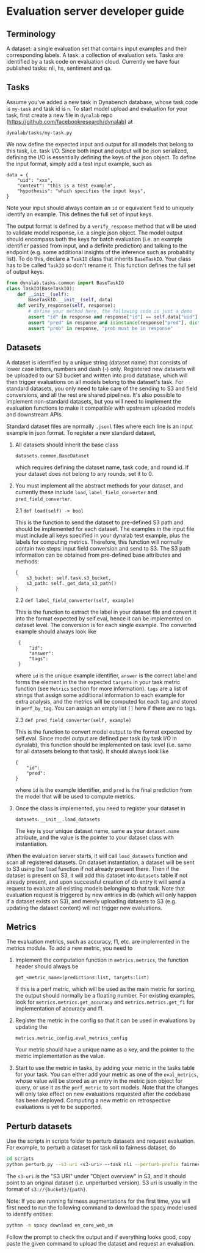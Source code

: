 # Evaluation server developer guide
## Terminology
A dataset: a single evaluation set that contains input examples and their corresponding labels.
A task: a collection of evaluation sets. Tasks are identified by a task code on evaluation cloud. Currently we have four published tasks: nli, hs, sentiment and qa.
## Tasks
Assume you've added a new task in Dynabench database, whose task code is `my-task` and task id is `n`. To start model upload and evaluation for your task, first create a new file in `dynalab` repo (https://github.com/facebookresearch/dynalab) at
```
dynalab/tasks/my-task.py
```
We now define the expected input and output for all models that belong to this task, i.e. task I/O. Since both input and output will be json serialized, defining the I/O is essentially defining the keys of the json object. To define the input format, simply add a test input example, such as
```
data = {
    "uid": "xxx",
    "context": "this is a test example",
    "hypothesis": "which specifies the input keys",
}
```
Note your input should always contain an `id` or equivalent field to uniquely identify an example. This defines the full set of input keys.

The output format is defined by a `verify_response` method that will be used to validate model response, i.e. a single json object. The model output should encompass both the keys for batch evaluation (i.e. an example identifier passed from input, and a definite prediction) and talking to the endpoint (e.g. some additional insights of the inference such as probability list). To do this, declare a `TaskIO` class that inherits `BaseTaskIO`. Your class has to be called `TaskIO` so don't rename it. This function defines the full set of output keys.
```python
from dynalab.tasks.common import BaseTaskIO
class TaskIO(BaseTaskIO):
    def __init__(self):
        BaseTaskIO.__init__(self, data)
    def verify_response(self, response):
        # define your method here, the following code is just a demo
        assert "id" in response and response["id"] == self.data["uid"]
        assert "pred" in response and isinstance(response["pred"], dict)
        assert "prob" in response, "prob must be in response"
```

## Datasets
A dataset is identified by a unique string (dataset name) that consists of lower case letters, numbers and dash (-) only. Registered new datasets will be uploaded to our S3 bucket and written into prod database, which will then trigger evaluations on all models belong to the dataset's task. For standard datasets, you only need to take care of the sending to S3 and field conversions, and all the rest are shared pipelines. It's also possible to implement non-standard datasets, but you will need to implement the evaluation functions to make it compatible with upstream uploaded models and downstream APIs.

Standard dataset files are normally `.jsonl` files where each line is an input example in json format. To register a new standard dataset,

1. All datasets should inherit the base class
   ```
   datasets.common.BaseDataset
   ```
   which requires defining the dataset name, task code, and round id. If your dataset does not belong to any rounds, set it to 0.
2. You must implement all the abstract methods for your dataset, and currently these include `load`, `label_field_converter` and `pred_field_converter`.

    2.1 `def load(self) -> bool`

    This is the function to send the dataset to pre-defined S3 path and should be implemented for each dataset. The examples in the input file must include all keys specified in your dynalab test example, plus the labels for computing metrics. Therefore, this function will normally contain two steps: input field conversion and send to S3.
    The S3 path information can be obtained from pre-defined base attributes and methods:
    ```
    {
        s3_bucket: self.task.s3_bucket,
        s3_path: self._get_data_s3_path()
    }
    ```
    2.2 `def label_field_converter(self, example)`

    This is the function to extract the label in your dataset file and convert it into the format expected by self.eval, hence it can be implemented on dataset level. The conversion is for each single example. The converted example should always look like
    ```
     {
         "id":
         "answer":
         "tags":
     }
    ```
    where `id` is the unique example identifier, `answer` is the correct label and forms the element in the the expected `targets` in your task metric function (see `Metrics` section for more information). `tags` are a list of strings that assign some additional information to each example for extra analysis, and the metrics will be computed for each tag and stored in `perf_by_tag`. You can assign an empty list `[]` here if there are no tags.

    2.3 `def pred_field_converter(self, example)`

    This is the function to convert model output to the format expected by self.eval. Since model output are defined per task (by task I/O in dynalab), this function should be implemented on task level (i.e. same for all datasets belong to that task). It should always look like
     ```
     {
         "id":
         "pred":
     }
     ```
    where `id` is the example identifier, and `pred` is the final prediction from the model that will be used to compute metrics.
3. Once the class is implemented, you need to register your dataset in
   ```
   datasets.__init__.load_datasets
   ```
   The key is your unique dataset name, same as your `dataset.name` attribute, and the value is the pointer to your dataset class with instantiation.

When the evaluation server starts, it will call `load_datasets` function and scan all registered datasets. On dataset instantiation, a dataset will be sent to S3 using the `load` function if not already present there. Then if the dataset is present on S3, it will add this dataset into `datasets` table if not already present, and upon successful creation of db entry it will send a request to evaluate all existing models belonging to that task. Note that evaluation request is triggered by new entries in db (which will only happen if a dataset exists on S3), and merely uploading datasets to S3 (e.g. updating the dataset content) will not trigger new evaluations.


## Metrics
The evaluation metrics, such as accuracy, f1, etc. are implemented in the metrics module. To add a new metric, you need to
1. Implement the computation function in `metrics.metrics`, the function header should always be
   ```
   get_<metric_name>(predictions:list, targets:list)
   ```
    If this is a perf metric, which will be used as the main metric for sorting, the output should normally be a floating number. For existing examples, look for `metrics.metrics.get_accuracy` and `metrics.metrics.get_f1` for implementation of accuracy and f1.

2. Register the metric in the config so that it can be used in evaluations by updating the
   ```
   metrics.metric_config.eval_metrics_config
   ```
   Your metric should have a unique name as a key, and the pointer to the metric implementation as the value.

3. Start to use the metric in tasks, by adding your metric in the tasks table for your task. You can either add your metric as one of the `eval_metrics`, whose value will be stored as an entry in the metric json object for query, or use it as the `perf_metric` to sort models. Note that the changes will only take effect on new evaluations requested after the codebase has been deployed. Computing a new metric on retrospective evaluations is yet to be supported.

## Perturb datasets
Use the scripts in scripts folder to perturb datasets and request evaluation.
For example, to perturb a dataset for task nli to fairness dataset, do
```bash
cd scripts
python perturb.py --s3-uri <s3-uri> --task nli --perturb-prefix fairness
```
The `s3-uri` is the "S3 URI" under "Object overview" in S3, and it should point to an original dataset (i.e. unperturbed version). S3 uri is usually in the format of `s3://{bucket}/{path}`.

Note: If you are running fairness augmentations for the first time, you will first need to run the following command to download the spacy model used to identify entities:
```bash
python -m spacy download en_core_web_sm
```

Follow the prompt to check the output and if everything looks good, copy paste the given command to upload the dataset and request an evaluation.
